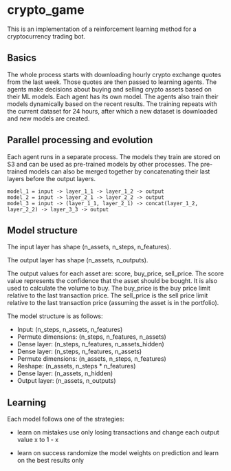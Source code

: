 # crypto_game

This is an implementation of a reinforcement learning method for a cryptocurrency trading bot.

## Basics

The whole process starts with downloading hourly crypto exchange quotes from the last week.
Those quotes are then passed to learning agents. The agents make decisions about
buying and selling crypto assets based on their ML models. Each agent has its own model.
The agents also train their models dynamically based on the recent results. 
The training repeats with the current dataset for 24 hours, 
after which a new dataset is downloaded and new models are created.

## Parallel processing and evolution

Each agent runs in a separate process.
The models they train are stored on S3 and can be used as pre-trained models by other processes.
The pre-trained models can also be merged together by concatenating their last layers before the output layers.

```
model_1 = input -> layer_1_1 -> layer_1_2 -> output
model_2 = input -> layer_2_1 -> layer_2_2 -> output
model_3 = input -> (layer_1_1, layer_2_1) -> concat(layer_1_2, layer_2_2) -> layer_3_3 -> output
```

## Model structure

The input layer has shape (n_assets, n_steps, n_features).

The output layer has shape (n_assets, n_outputs).

The output values for each asset are: score, buy_price, sell_price. 
The score value represents the confidence that the asset should be bought. 
It is also used to calculate the volume to buy. 
The buy_price is the buy price limit relative to the last transaction price.
The sell_price is the sell price limit relative to the last transaction price (assuming the asset is in the portfolio).

The model structure is as follows:

* Input: (n_steps, n_assets, n_features)
* Permute dimensions: (n_steps, n_features, n_assets)
* Dense layer: (n_steps, n_features, n_assets_hidden)
* Dense layer: (n_steps, n_features, n_assets)
* Permute dimensions: (n_assets, n_steps, n_features)
* Reshape: (n_assets, n_steps * n_features)
* Dense layer: (n_assets, n_hidden)
* Output layer: (n_assets, n_outputs)

## Learning

Each model follows one of the strategies:

* learn on mistakes
    use only losing transactions and change each output value x to 1 - x

* learn on success
    randomize the model weights on prediction and learn on the best results only
